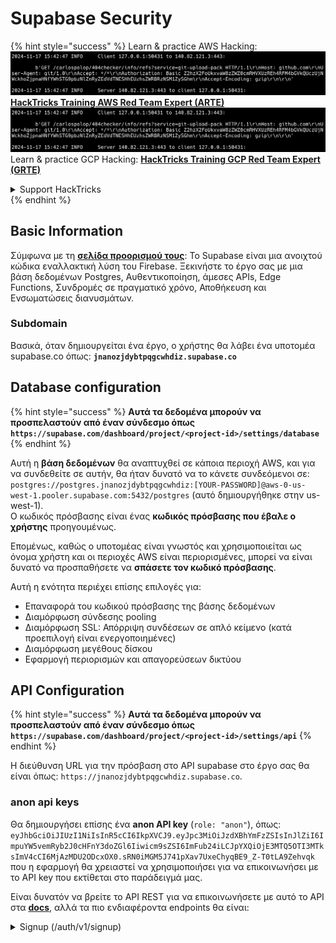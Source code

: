 # Supabase Security

{% hint style="success" %}
Learn & practice AWS Hacking:<img src="../.gitbook/assets/image (1).png" alt="" data-size="line">[**HackTricks Training AWS Red Team Expert (ARTE)**](https://training.hacktricks.xyz/courses/arte)<img src="../.gitbook/assets/image (1).png" alt="" data-size="line">\
Learn & practice GCP Hacking: <img src="../.gitbook/assets/image (2).png" alt="" data-size="line">[**HackTricks Training GCP Red Team Expert (GRTE)**<img src="../.gitbook/assets/image (2).png" alt="" data-size="line">](https://training.hacktricks.xyz/courses/grte)

<details>

<summary>Support HackTricks</summary>

* Check the [**subscription plans**](https://github.com/sponsors/carlospolop)!
* **Join the** 💬 [**Discord group**](https://discord.gg/hRep4RUj7f) or the [**telegram group**](https://t.me/peass) or **follow** us on **Twitter** 🐦 [**@hacktricks\_live**](https://twitter.com/hacktricks\_live)**.**
* **Share hacking tricks by submitting PRs to the** [**HackTricks**](https://github.com/carlospolop/hacktricks) and [**HackTricks Cloud**](https://github.com/carlospolop/hacktricks-cloud) github repos.

</details>
{% endhint %}

## Basic Information

Σύμφωνα με τη [**σελίδα προορισμού τους**](https://supabase.com/): Το Supabase είναι μια ανοιχτού κώδικα εναλλακτική λύση του Firebase. Ξεκινήστε το έργο σας με μια βάση δεδομένων Postgres, Αυθεντικοποίηση, άμεσες APIs, Edge Functions, Συνδρομές σε πραγματικό χρόνο, Αποθήκευση και Ενσωματώσεις διανυσμάτων.

### Subdomain

Βασικά, όταν δημιουργείται ένα έργο, ο χρήστης θα λάβει ένα υποτομέα supabase.co όπως: **`jnanozjdybtpqgcwhdiz.supabase.co`**

## **Database configuration**

{% hint style="success" %}
**Αυτά τα δεδομένα μπορούν να προσπελαστούν από έναν σύνδεσμο όπως `https://supabase.com/dashboard/project/<project-id>/settings/database`**
{% endhint %}

Αυτή η **βάση δεδομένων** θα αναπτυχθεί σε κάποια περιοχή AWS, και για να συνδεθείτε σε αυτήν, θα ήταν δυνατό να το κάνετε συνδεόμενοι σε: `postgres://postgres.jnanozjdybtpqgcwhdiz:[YOUR-PASSWORD]@aws-0-us-west-1.pooler.supabase.com:5432/postgres` (αυτό δημιουργήθηκε στην us-west-1).\
Ο κωδικός πρόσβασης είναι ένας **κωδικός πρόσβασης που έβαλε ο χρήστης** προηγουμένως.

Επομένως, καθώς ο υποτομέας είναι γνωστός και χρησιμοποιείται ως όνομα χρήστη και οι περιοχές AWS είναι περιορισμένες, μπορεί να είναι δυνατό να προσπαθήσετε να **σπάσετε τον κωδικό πρόσβασης**.

Αυτή η ενότητα περιέχει επίσης επιλογές για:

* Επαναφορά του κωδικού πρόσβασης της βάσης δεδομένων
* Διαμόρφωση σύνδεσης pooling
* Διαμόρφωση SSL: Απόρριψη συνδέσεων σε απλό κείμενο (κατά προεπιλογή είναι ενεργοποιημένες)
* Διαμόρφωση μεγέθους δίσκου
* Εφαρμογή περιορισμών και απαγορεύσεων δικτύου

## API Configuration

{% hint style="success" %}
**Αυτά τα δεδομένα μπορούν να προσπελαστούν από έναν σύνδεσμο όπως `https://supabase.com/dashboard/project/<project-id>/settings/api`**
{% endhint %}

Η διεύθυνση URL για την πρόσβαση στο API supabase στο έργο σας θα είναι όπως: `https://jnanozjdybtpqgcwhdiz.supabase.co`.

### anon api keys

Θα δημιουργήσει επίσης ένα **anon API key** (`role: "anon"`), όπως: `eyJhbGciOiJIUzI1NiIsInR5cCI6IkpXVCJ9.eyJpc3MiOiJzdXBhYmFzZSIsInJlZiI6ImpuYW5vemRyb2J0cHFnY3doZGl6Iiwicm9sZSI6ImFub24iLCJpYXQiOjE3MTQ5OTI3MTksImV4cCI6MjAzMDU2ODcxOX0.sRN0iMGM5J741pXav7UxeChyqBE9_Z-T0tLA9Zehvqk` που η εφαρμογή θα χρειαστεί να χρησιμοποιήσει για να επικοινωνήσει με το API key που εκτίθεται στο παράδειγμά μας.

Είναι δυνατόν να βρείτε το API REST για να επικοινωνήσετε με αυτό το API στα [**docs**](https://supabase.com/docs/reference/self-hosting-auth/returns-the-configuration-settings-for-the-gotrue-server), αλλά τα πιο ενδιαφέροντα endpoints θα είναι:

<details>

<summary>Signup (/auth/v1/signup)</summary>
```
POST /auth/v1/signup HTTP/2
Host: id.io.net
Content-Length: 90
X-Client-Info: supabase-js-web/2.39.2
Sec-Ch-Ua: "Not-A.Brand";v="99", "Chromium";v="124"
Sec-Ch-Ua-Mobile: ?0
Authorization: Bearer eyJhbGciOiJIUzI1NiIsInR5cCI6IkpXVCJ9.eyJpc3MiOiJzdXBhYmFzZSIsInJlZiI6ImpuYW5vemRyb2J0cHFnY3doZGl6Iiwicm9sZSI6ImFub24iLCJpYXQiOjE3MTQ5OTI3MTksImV4cCI6MjAzMDU2ODcxOX0.sRN0iMGM5J741pXav7UxeChyqBE9_Z-T0tLA9Zehvqk
User-Agent: Mozilla/5.0 (Windows NT 10.0; Win64; x64) AppleWebKit/537.36 (KHTML, like Gecko) Chrome/124.0.6367.60 Safari/537.36
Content-Type: application/json;charset=UTF-8
Apikey: eyJhbGciOiJIUzI1NiIsInR5cCI6IkpXVCJ9.eyJpc3MiOiJzdXBhYmFzZSIsInJlZiI6ImpuYW5vemRyb2J0cHFnY3doZGl6Iiwicm9sZSI6ImFub24iLCJpYXQiOjE3MTQ5OTI3MTksImV4cCI6MjAzMDU2ODcxOX0.sRN0iMGM5J741pXav7UxeChyqBE9_Z-T0tLA9Zehvqk
Sec-Ch-Ua-Platform: "macOS"
Accept: */*
Origin: https://cloud.io.net
Sec-Fetch-Site: same-site
Sec-Fetch-Mode: cors
Sec-Fetch-Dest: empty
Referer: https://cloud.io.net/
Accept-Encoding: gzip, deflate, br
Accept-Language: en-GB,en-US;q=0.9,en;q=0.8
Priority: u=1, i

{"email":"test@exmaple.com","password":"SomeCOmplexPwd239."}
```
</details>

<details>

<summary>Σύνδεση (/auth/v1/token?grant_type=password)</summary>
```
POST /auth/v1/token?grant_type=password HTTP/2
Host: hypzbtgspjkludjcnjxl.supabase.co
Content-Length: 80
X-Client-Info: supabase-js-web/2.39.2
Sec-Ch-Ua: "Not-A.Brand";v="99", "Chromium";v="124"
Sec-Ch-Ua-Mobile: ?0
Authorization: Bearer eyJhbGciOiJIUzI1NiIsInR5cCI6IkpXVCJ9.eyJpc3MiOiJzdXBhYmFzZSIsInJlZiI6ImpuYW5vemRyb2J0cHFnY3doZGl6Iiwicm9sZSI6ImFub24iLCJpYXQiOjE3MTQ5OTI3MTksImV4cCI6MjAzMDU2ODcxOX0.sRN0iMGM5J741pXav7UxeChyqBE9_Z-T0tLA9Zehvqk
User-Agent: Mozilla/5.0 (Windows NT 10.0; Win64; x64) AppleWebKit/537.36 (KHTML, like Gecko) Chrome/124.0.6367.60 Safari/537.36
Content-Type: application/json;charset=UTF-8
Apikey: eyJhbGciOiJIUzI1NiIsInR5cCI6IkpXVCJ9.eyJpc3MiOiJzdXBhYmFzZSIsInJlZiI6ImpuYW5vemRyb2J0cHFnY3doZGl6Iiwicm9sZSI6ImFub24iLCJpYXQiOjE3MTQ5OTI3MTksImV4cCI6MjAzMDU2ODcxOX0.sRN0iMGM5J741pXav7UxeChyqBE9_Z-T0tLA9Zehvqk
Sec-Ch-Ua-Platform: "macOS"
Accept: */*
Origin: https://cloud.io.net
Sec-Fetch-Site: same-site
Sec-Fetch-Mode: cors
Sec-Fetch-Dest: empty
Referer: https://cloud.io.net/
Accept-Encoding: gzip, deflate, br
Accept-Language: en-GB,en-US;q=0.9,en;q=0.8
Priority: u=1, i

{"email":"test@exmaple.com","password":"SomeCOmplexPwd239."}
```
</details>

Έτσι, όποτε ανακαλύπτετε έναν πελάτη που χρησιμοποιεί supabase με το υποτομέα που του έχει παραχωρηθεί (είναι πιθανό ότι ένας υποτομέας της εταιρείας έχει CNAME πάνω από τον υποτομέα supabase), μπορείτε να προσπαθήσετε να **δημιουργήσετε έναν νέο λογαριασμό στην πλατφόρμα χρησιμοποιώντας το supabase API**.

### μυστικά / κλειδιά api ρόλου υπηρεσίας

Ένα μυστικό κλειδί API θα δημιουργηθεί επίσης με **`role: "service_role"`**. Αυτό το κλειδί API θα πρέπει να είναι μυστικό γιατί θα μπορεί να παρακάμψει **Row Level Security**.

Το κλειδί API μοιάζει με αυτό: `eyJhbGciOiJIUzI1NiIsInR5cCI6IkpXVCJ9.eyJpc3MiOiJzdXBhYmFzZSIsInJlZiI6ImpuYW5vemRyb2J0cHFnY3doZGl6Iiwicm9sZSI6InNlcnZpY2Vfcm9sZSIsImlhdCI6MTcxNDk5MjcxOSwiZXhwIjoyMDMwNTY4NzE5fQ.0a8fHGp3N_GiPq0y0dwfs06ywd-zhTwsm486Tha7354`

### JWT Secret

Ένα **JWT Secret** θα δημιουργηθεί επίσης ώστε η εφαρμογή να μπορεί να **δημιουργεί και να υπογράφει προσαρμοσμένα JWT tokens**.

## Αυθεντικοποίηση

### Εγγραφές

{% hint style="success" %}
Από **προεπιλογή** το supabase θα επιτρέπει **σε νέους χρήστες να δημιουργούν λογαριασμούς** στο έργο σας χρησιμοποιώντας τα προαναφερθέντα API endpoints.
{% endhint %}

Ωστόσο, αυτοί οι νέοι λογαριασμοί, από προεπιλογή, **θα χρειαστεί να επιβεβαιώσουν τη διεύθυνση email τους** για να μπορέσουν να συνδεθούν στον λογαριασμό. Είναι δυνατόν να ενεργοποιήσετε το **"Allow anonymous sign-ins"** για να επιτρέψετε στους ανθρώπους να συνδεθούν χωρίς να επιβεβαιώσουν τη διεύθυνση email τους. Αυτό θα μπορούσε να δώσει πρόσβαση σε **αναμενόμενα δεδομένα** (λαμβάνουν τους ρόλους `public` και `authenticated`).\
Αυτή είναι μια πολύ κακή ιδέα γιατί το supabase χρεώνει ανά ενεργό χρήστη, οπότε οι άνθρωποι θα μπορούσαν να δημιουργήσουν χρήστες και να συνδεθούν και το supabase θα χρεώσει γι' αυτούς:

<figure><img src="../.gitbook/assets/image (1) (1) (1).png" alt=""><figcaption></figcaption></figure>

### Κωδικοί πρόσβασης & συνεδρίες

Είναι δυνατόν να υποδείξετε το ελάχιστο μήκος κωδικού πρόσβασης (από προεπιλογή), απαιτήσεις (όχι από προεπιλογή) και να απαγορεύσετε τη χρήση κωδικών πρόσβασης που έχουν διαρρεύσει.\
Συνιστάται να **βελτιώσετε τις απαιτήσεις καθώς οι προεπιλεγμένες είναι αδύναμες**.

* Συνεδρίες Χρηστών: Είναι δυνατόν να ρυθμίσετε πώς λειτουργούν οι συνεδρίες χρηστών (χρονικά όρια, 1 συνεδρία ανά χρήστη...)
* Προστασία από Bots και Κατάχρηση: Είναι δυνατόν να ενεργοποιήσετε το Captcha.

### Ρυθμίσεις SMTP

Είναι δυνατόν να ρυθμίσετε ένα SMTP για να στέλνετε emails.

### Προηγμένες Ρυθμίσεις

* Ρυθμίστε τον χρόνο λήξης για τα access tokens (3600 από προεπιλογή)
* Ρυθμίστε την ανίχνευση και την ανάκληση πιθανώς παραβιασμένων refresh tokens και χρονικών ορίων
* MFA: Υποδείξτε πόσοι παράγοντες MFA μπορούν να εγγραφούν ταυτόχρονα ανά χρήστη (10 από προεπιλογή)
* Μέγιστες Άμεσες Συνδέσεις Βάσης Δεδομένων: Μέγιστος αριθμός συνδέσεων που χρησιμοποιούνται για αυθεντικοποίηση (10 από προεπιλογή)
* Μέγιστη Διάρκεια Αίτησης: Μέγιστος χρόνος που επιτρέπεται για να διαρκέσει μια αίτηση Αυθεντικοποίησης (10s από προεπιλογή)

## Αποθήκευση

{% hint style="success" %}
Το Supabase επιτρέπει **να αποθηκεύετε αρχεία** και να τα καθιστάτε προσβάσιμα μέσω μιας διεύθυνσης URL (χρησιμοποιεί S3 buckets).
{% endhint %}

* Ρυθμίστε το όριο μεγέθους αρχείου που θα ανεβεί (προεπιλογή είναι 50MB)
* Η σύνδεση S3 παρέχεται με μια διεύθυνση URL όπως: `https://jnanozjdybtpqgcwhdiz.supabase.co/storage/v1/s3`
* Είναι δυνατόν να **ζητήσετε S3 access key** που σχηματίζονται από ένα `access key ID` (π.χ. `a37d96544d82ba90057e0e06131d0a7b`) και ένα `secret access key` (π.χ. `58420818223133077c2cec6712a4f909aec93b4daeedae205aa8e30d5a860628`)

## Edge Functions

Είναι δυνατόν να **αποθηκεύσετε μυστικά** στο supabase επίσης, τα οποία θα είναι **προσβάσιμα από edge functions** (μπορούν να δημιουργηθούν και να διαγραφούν από το web, αλλά δεν είναι δυνατόν να αποκτήσετε άμεση πρόσβαση στην τιμή τους).

{% hint style="success" %}
Μάθετε & εξασκηθείτε στο AWS Hacking:<img src="../.gitbook/assets/image (1).png" alt="" data-size="line">[**HackTricks Training AWS Red Team Expert (ARTE)**](https://training.hacktricks.xyz/courses/arte)<img src="../.gitbook/assets/image (1).png" alt="" data-size="line">\
Μάθετε & εξασκηθείτε στο GCP Hacking: <img src="../.gitbook/assets/image (2).png" alt="" data-size="line">[**HackTricks Training GCP Red Team Expert (GRTE)**<img src="../.gitbook/assets/image (2).png" alt="" data-size="line">](https://training.hacktricks.xyz/courses/grte)

<details>

<summary>Υποστήριξη HackTricks</summary>

* Ελέγξτε τα [**σχέδια συνδρομής**](https://github.com/sponsors/carlospolop)!
* **Εγγραφείτε στην** 💬 [**ομάδα Discord**](https://discord.gg/hRep4RUj7f) ή στην [**ομάδα telegram**](https://t.me/peass) ή **ακολουθήστε** μας στο **Twitter** 🐦 [**@hacktricks\_live**](https://twitter.com/hacktricks\_live)**.**
* **Μοιραστείτε κόλπα hacking υποβάλλοντας PRs στα** [**HackTricks**](https://github.com/carlospolop/hacktricks) και [**HackTricks Cloud**](https://github.com/carlospolop/hacktricks-cloud) github repos.

</details>
{% endhint %}
